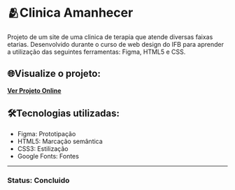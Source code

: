 # 🫂​Clinica Amanhecer
Projeto de um site de uma clinica de terapia que atende diversas faixas etarias. Desenvolvido durante o curso de web design do IFB para aprender a utilização das seguintes ferramentas: Figma, HTML5 e CSS.

## 🌐​Visualize o projeto:

**[Ver Projeto Online](https://rubydevz.github.io/Site-Clinica-Amanhece/)**

## 🛠️Tecnologias utilizadas:
* Figma: Prototipação
* HTML5: Marcação semântica
* CSS3: Estilização
* Google Fonts: Fontes

---

### Status: Concluido
